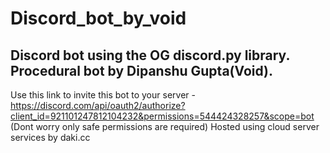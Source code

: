 # Discord_bot_by_void
Discord bot using the OG discord.py library.
Procedural bot by Dipanshu Gupta(Void).
---------------------------------------------
Use this link to invite this bot to your server - 
https://discord.com/api/oauth2/authorize?client_id=921101247812104232&permissions=544424328257&scope=bot
(Dont worry only safe permissions are required)
Hosted using cloud server services by daki.cc
